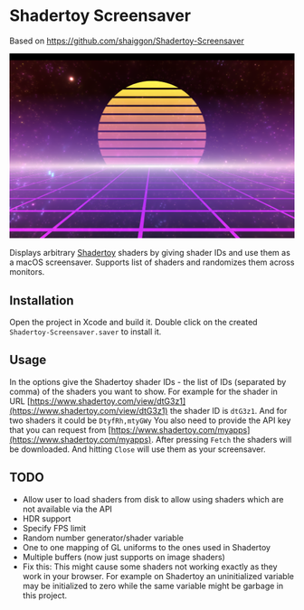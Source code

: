 # Shadertoy Screensaver

Based on https://github.com/shaiggon/Shadertoy-Screensaver

![Screenshot of the screensaver](screenshot/screenshot.png?raw=true)

Displays arbitrary [Shadertoy](https://shadertoy.com) shaders by giving shader IDs and
use them as a macOS screensaver. Supports list of shaders and randomizes them across monitors.

## Installation

Open the project in Xcode and build it. Double click on the created `Shadertoy-Screensaver.saver` to install it.

## Usage

In the options give the Shadertoy shader IDs - the list of IDs (separated by comma) of the shaders you want to show. For example
for the shader in URL [https://www.shadertoy.com/view/dtG3z1](https://www.shadertoy.com/view/dtG3z1)
the shader ID is `dtG3z1`. And for two shaders it could be `DtyfRh,mtyGWy` You also need to provide the API key that you can request from
[https://www.shadertoy.com/myapps](https://www.shadertoy.com/myapps). After pressing `Fetch` the
shaders will be downloaded. And hitting `Close` will use them as your screensaver.

## TODO

* Allow user to load shaders from disk to allow using shaders which are not available via the API
* HDR support
* Specify FPS limit
* Random number generator/shader variable
* One to one mapping of GL uniforms to the ones used in Shadertoy
* Multiple buffers (now just supports on image shaders)
* Fix this: This might cause some shaders not working exactly as they work in your browser. For example on Shadertoy an uninitialized
variable may be initialized to zero while the same variable might be garbage in this project.
